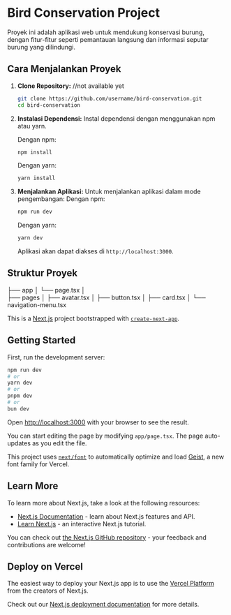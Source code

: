 # Bird Conservation Project

Proyek ini adalah aplikasi web untuk mendukung konservasi burung, dengan fitur-fitur seperti pemantauan langsung dan informasi seputar burung yang dilindungi.

## Cara Menjalankan Proyek

1. **Clone Repository:** //not available yet
   ```bash
   git clone https://github.com/username/bird-conservation.git
   cd bird-conservation
   ```

2. **Instalasi Dependensi:**
   Instal dependensi dengan menggunakan npm atau yarn.

   Dengan npm:
   ```bash
   npm install
   ```

   Dengan yarn:
   ```bash
   yarn install
   ```

3. **Menjalankan Aplikasi:**
   Untuk menjalankan aplikasi dalam mode pengembangan:
   Dengan npm:
   ```bash
   npm run dev
   ```

   Dengan yarn:
   ```bash
   yarn dev
   ```

   Aplikasi akan dapat diakses di `http://localhost:3000`.

## Struktur Proyek

├── app
│   └── page.tsx
│   
├── pages
│   ├── avatar.tsx
│   ├── button.tsx
│   ├── card.tsx
│   └── navigation-menu.tsx





This is a [Next.js](https://nextjs.org) project bootstrapped with [`create-next-app`](https://nextjs.org/docs/app/api-reference/cli/create-next-app).

## Getting Started

First, run the development server:

```bash
npm run dev
# or
yarn dev
# or
pnpm dev
# or
bun dev
```

Open [http://localhost:3000](http://localhost:3000) with your browser to see the result.

You can start editing the page by modifying `app/page.tsx`. The page auto-updates as you edit the file.

This project uses [`next/font`](https://nextjs.org/docs/app/building-your-application/optimizing/fonts) to automatically optimize and load [Geist](https://vercel.com/font), a new font family for Vercel.

## Learn More

To learn more about Next.js, take a look at the following resources:

- [Next.js Documentation](https://nextjs.org/docs) - learn about Next.js features and API.
- [Learn Next.js](https://nextjs.org/learn) - an interactive Next.js tutorial.

You can check out [the Next.js GitHub repository](https://github.com/vercel/next.js) - your feedback and contributions are welcome!

## Deploy on Vercel

The easiest way to deploy your Next.js app is to use the [Vercel Platform](https://vercel.com/new?utm_medium=default-template&filter=next.js&utm_source=create-next-app&utm_campaign=create-next-app-readme) from the creators of Next.js.

Check out our [Next.js deployment documentation](https://nextjs.org/docs/app/building-your-application/deploying) for more details.
